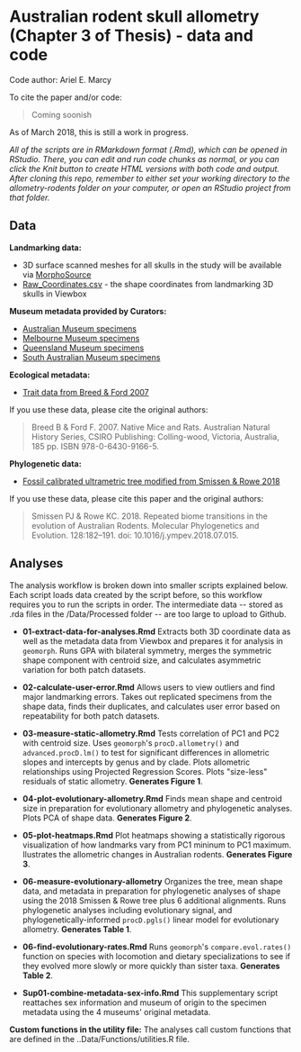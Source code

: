 # Australian rodent skull allometry (Chapter 3 of Thesis) - data and code
Code author: Ariel E. Marcy

To cite the paper and/or code:
> Coming soonish

As of March 2018, this is still a work in progress.

*All of the scripts are in RMarkdown format (.Rmd), which can be opened in RStudio. There, you can edit and run code chunks as normal, or you can click the Knit button to create HTML versions with both code and output. After cloning this repo, remember to either set your working directory to the allometry-rodents folder on your computer, or open an RStudio project from that folder.*

## Data
**Landmarking data:**
* 3D surface scanned meshes for all skulls in the study will be available via [MorphoSource](https://www.morphosource.org/)
* [Raw_Coordinates.csv](Data/Raw/3D_coords.csv) - the shape coordinates from landmarking 3D  skulls in Viewbox 

**Museum metadata provided by Curators:**
* [Australian Museum specimens](/Data/Raw/AM_muridae_skulls.csv)
* [Melbourne Museum specimens](/Data/Raw/MV_muridae_skulls.csv)
* [Queensland Museum specimens](/Data/Raw/QM_muridae_skulls.csv)
* [South Australian Museum specimens](/Data/Raw/SAM_muridae_skulls.csv)

**Ecological metadata:**
* [Trait data from Breed & Ford 2007](/Data/Processed/in_ex_traits.csv)

If you use these data, please cite the original authors:
> Breed B & Ford F. 2007. Native Mice and Rats. Australian Natural History Series, CSIRO Publishing: Colling-wood, Victoria, Australia, 185 pp. ISBN 978-0-6430-9166-5.

**Phylogenetic data:**
* [Fossil calibrated ultrametric tree modified from Smissen & Rowe 2018](/Data/Processed/Marcy-BEAST01.con.tre)

If you use these data, please cite this paper and the original authors:
> Smissen PJ & Rowe KC. 2018. Repeated biome transitions in the evolution of Australian Rodents. Molecular Phylogenetics and Evolution. 128:182–191. doi: 10.1016/j.ympev.2018.07.015.
    
## Analyses
The analysis workflow is broken down into smaller scripts explained below. Each script loads data created by the script before, so this workflow requires you to run the scripts in order. The intermediate data -- stored as .rda files in the /Data/Processed folder -- are too large to upload to Github. 

* **01-extract-data-for-analyses.Rmd** Extracts both 3D coordinate data as well as the metadata data from Viewbox and prepares it for analysis in `geomorph`. Runs GPA with bilateral symmetry, merges the symmetric shape component with centroid size, and calculates asymmetric variation for both patch datasets.
* **02-calculate-user-error.Rmd** Allows users to view outliers and find major landmarking errors. Takes out replicated specimens from the shape data, finds their duplicates, and calculates user error based on repeatability for both patch datasets.
* **03-measure-static-allometry.Rmd** Tests correlation of PC1 and PC2 with centroid size. Uses `geomorph`'s `procD.allometry()` and `advanced.procD.lm()` to test for significant differences in allometric slopes and intercepts by genus and by clade. Plots allometric relationships using Projected Regression Scores. Plots "size-less" residuals of static allometry. **Generates Figure 1**.
* **04-plot-evolutionary-allometry.Rmd** Finds mean shape and centroid size in preparation for evolutionary allometry and phylogenetic analyses. Plots PCA of shape data. **Generates Figure 2**.
* **05-plot-heatmaps.Rmd** Plot heatmaps showing a statistically rigorous visualization of how landmarks vary from PC1 mininum to PC1 maximum. Ilustrates the allometric changes in Australian rodents. **Generates Figure 3**.
* **06-measure-evolutionary-allometry** Organizes the tree, mean shape data, and metadata in preparation for phylogenetic analyses of shape using the 2018 Smissen & Rowe tree plus 6 additional alignments. Runs phylogenetic analyses including evolutionary signal, and phylogenetically-informed `procD.pgls()` linear model for evolutionary allometry. **Generates Table 1**.
* **06-find-evolutionary-rates.Rmd** Runs `geomorph`'s `compare.evol.rates()` function on species with locomotion and dietary specializations to see if they evolved more slowly or more quickly than sister taxa. **Generates Table 2**.

* **Sup01-combine-metadata-sex-info.Rmd** This supplementary script reattaches sex information and museum of origin to the specimen metadata using the 4 museums' original metadata.  

**Custom functions in the utility file:** The analyses call custom functions that are defined in the ..Data/Functions/utilities.R file.
